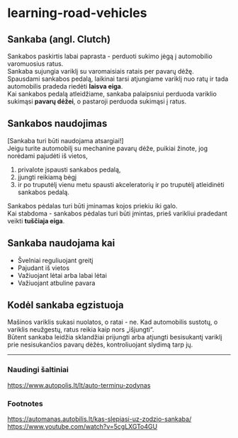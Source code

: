 # learning-road-vehicles

## Sankaba (angl. Clutch)
Sankabos paskirtis labai paprasta - perduoti sukimo jėgą į automobilio varomuosius ratus.  
Sankaba sujungia variklį su varomaisiais ratais per pavarų dėžę.  
Spausdami sankabos pedalą, laikinai tarsi atjungiame variklį nuo ratų ir tada automobilis pradeda riedėti **laisva eiga**.  
Kai sankabos pedalą atleidžiame, sankaba palaipsniui perduoda variklio sukimąsi **pavarų dėžei**, o pastaroji perduoda sukimąsi į ratus.

## Sankabos naudojimas
[Sankaba turi būti naudojama atsargiai!]  
Jeigu turite automobilį su mechanine pavarų dėže, puikiai žinote, jog norėdami pajudėti iš vietos, 
1. privalote įspausti sankabos pedalą, 
2. įjungti reikiamą bėgį 
3. ir po truputėlį vienu metu spausti akceleratorių ir po truputėlį atleidinėti sankabos pedalą.

Sankabos pėdalas turi būti įminamas kojos priekiu iki galo.  
Kai stabdoma - sankabos pėdalas turi būti įmintas, prieš varikliui pradedant veikti **tuščiaja eiga**.  



## Sankaba naudojama kai
* Švelniai reguliuojant greitį
* Pajudant iš vietos
* Važiuojant lėtai arba labai lėtai
* Važiuojant atbuline pavara

## Kodėl sankaba egzistuoja
Mašinos variklis sukasi nuolatos, o ratai - ne. Kad automobilis sustotų, o variklis neužgestų, ratus reikia kaip nors „išjungti“.  
Būtent sankaba leidžia sklandžiai prijungti arba atjungti besisukantį variklį prie nesisukančios pavarų dėžės, kontroliuojant slydimą tarp jų.  


---
### Naudingi šaltiniai
https://www.autopolis.lt/lt/auto-terminu-zodynas



### Footnotes
https://automanas.autobilis.lt/kas-slepiasi-uz-zodzio-sankaba/
https://www.youtube.com/watch?v=5cgLXGTo4GU
